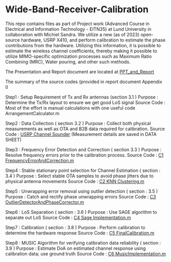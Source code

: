 # Wide-Band-Receiver-Calibration
This repo contains files as part of Project work (Advanced Course in Electrical and Information Technology - EITN35) at Lund University in collaboration with Michiel Sandra. We utilize a new (as of 2023) open-source hardware, USRP X410, and perform calibration to estimate the phase contributions from the hardware. Utilizing this information, it is possible to estimate the wireless channel coefficients, thereby making it possible to utilize MIMO-specific optimization processes such as Maximum Ratio Combining (MRC), Water pouring, and other such methods.

The Presentation and Report document are located at [PPT_and_Report](https://github.com/niil87/Wide-Band-Receiver-Calibration/tree/main/PPT_and_Report)

The summary of the source codes (provided in report document Appendix I)

Step1 : Setup Requirement of Tx and Rx antennas (section 3.1 )
Purpose : Determine the Tx/Rx layout to ensure we get good LoS signal
Source Code : Most of the effort is manual calculations with one useful code ArrangementCalculator.m

Step2 : Data Collection ( section 3.2 )
Purpose : Collect both physical measurements as well as OTA and B2B data required for calibration.
Source Code : [USRP Channel Sounder](https://github.com/michielsandra/openucs) (Measurement details are saved in DATA SHEET)

Step3 : Frequency Error Detection and Correction ( section 3.3 )
Purpose : Resolve frequency errors prior to the calibration process.
Source Code : [C1 FrequencyErrorAndCorrection.m](https://github.com/niil87/Wide-Band-Receiver-Calibration/blob/main/C1_FrequencyErrorAndCorrection.m)

Step4 : Stable stationary point selection for Channel Estimation ( section : 3.4 )
Purpose : Select stable OTA samples to avoid phase jitters due to physical antenna movements
Source Code : [C2 KNN Clustering.m](https://github.com/niil87/Wide-Band-Receiver-Calibration/blob/main/C2_KNN_Clustering.m)

Step5 : Unwrapping error removal using outlier detection ( section : 3.5 )
Purpose : Catch and rectify phase unwrapping errors
Source Code : [C3 OutlierDetectorAndPhaseCorrector.m](https://github.com/niil87/Wide-Band-Receiver-Calibration/blob/main/C3_OutlierDetectorAndPhaseCorrector.m)

Step6 : LoS Separation ( section : 3.6 )
Purpose : Use SAGE algorithm to separate out LoS
Source Code : [C4 Sage Implementation.m](https://github.com/niil87/Wide-Band-Receiver-Calibration/blob/main/C4_Sage_Implementation.m)

Step7 : Calibration ( section : 3.8 )
Purpose : Perform calibration to determine the hardware response
Source Code : [C5 FinalCalibration.m](https://github.com/niil87/Wide-Band-Receiver-Calibration/blob/main/C5_FinalCalibration.m)

Step8 : MUSIC Algorithm for verifying calibration data reliability ( section : 3.9 )
Purpose : Estimate DoA on estimated channel response using calibration data; use ground truth
Source Code : [C6 MusicImplementation.m](https://github.com/niil87/Wide-Band-Receiver-Calibration/blob/main/C6_MusicImplementation.m)

